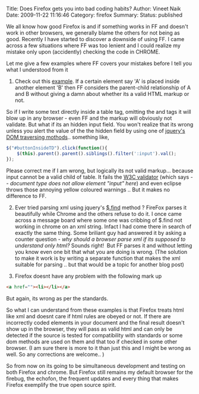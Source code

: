 Title: Does Firefox gets you into bad coding habits?
Author: Vineet Naik
Date: 2009-11-22 11:16:46
Category: firefox
Summary: 
Status: published

We all know how good Firefox is and if something works in FF and
doesn't work in other browsers, we generally blame the others for not
being as good. Recently I have started to discover a downside of using
FF. I came across a few situations where FF was too lenient and I
could realize my mistake only upon (accidently) checking the code in
CHROME.

Let me give a few examples where FF covers your mistakes before I tell
you what I understood from it

1) Check out this
[example](http://www.noiseokplease.com/sampleCode/jqueryChrome). If a
certain element say 'A' is placed inside another element 'B' then FF
considers the parent-child relationship of A and B without giving a
damn about whether its a valid HTML markup or not.

So if I write some text directly inside a table tag, omitting the <tr>
and <td> tags it will blow up in any browser - even FF and the markup
will obviously not validate. But what if its an hidden input
field. You won't realize that its wrong unless you alert the value of
the the hidden field by using one of [jquery's](http://jquery.com/)
[DOM traversing mothods](http://docs.jquery.com/DOM/Traversing).. something
like,

```javascript
$("#buttonInsideTD").click(function(){
    $(this).parent().parent().siblings().filter(':input').val();
});
```

Please correct me if I am wrong, but logically its not valid
markup... because input cannot be a valid child of table. It fails the
[W3C validator](http://validator.w3.org/) (which says -- *document
type does not allow element "input" here*) and even eclipse throws
those annoying yellow coloured warnings .. But it makes no difference
to FF.

2) Ever tried parsing xml using jquery's
[$.find](http://docs.jquery.com/Traversing/find) method ? FireFox
parses it beautifully while Chrome and the others refuse to do it. I
once came across a message board where some one was cribbing of $.find
not working in chrome on an xml string. Infact I had come there in
search of exactly the same thing. Some briliant guy had answered it by
asking a counter question - *why should a browser parse xml if its
supposed to understand only html?* Sounds right!  But FF parses it and
without letting you know even one bit that what you are doing is
wrong. (The solution to make it work is by writing a separate function
that makes the xml suitable for parsing .. but that would be a topic
for another blog post)

3) Firefox doesnt have any problem with the following mark up

```html
<a href=""><li></li></a>
```

But again, its wrong as per the standards.

So what I can understand from these examples is that Firefox treats
html like xml and doesnt care if html rules are obeyed or not. If
there are incorrectly coded elements in your document and the final
result doesn't show up in the browser, they will pass as valid html
and can only be detected if the source is tested for compatibility
with standards or some dom methods are used on them and that too if
checked in some other browser. (I am sure there is more to it than
just this and I might be wrong as well. So any corrections are
welcome.. )

So from now on its going to be simultaneous development and testing on
both Firefox and chrome. But Firefox still remains my default browser
for the firebug, the echofon, the frequent updates and every thing
that makes Firefox exemplify the true open source spirit.
